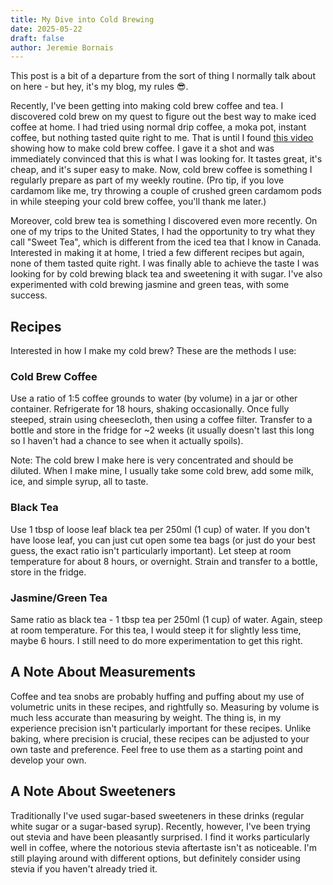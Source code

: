 ```yaml
---
title: My Dive into Cold Brewing
date: 2025-05-22
draft: false
author: Jeremie Bornais
--- 
```


This post is a bit of a departure from the sort of thing I normally talk about on here - but hey, it's my blog, my rules 😎.

Recently, I've been getting into making cold brew coffee and tea. I discovered cold brew on my quest to figure out the best way to make iced coffee at home. I had tried using normal drip coffee, a moka pot, instant coffee, but nothing tasted quite right to me. That is until I found [this video](https://www.youtube.com/shorts/Pm9Y5_8sSQM) showing how to make cold brew coffee. I gave it a shot and was immediately convinced that this is what I was looking for. It tastes great, it's cheap, and it's super easy to make. Now, cold brew coffee is something I regularly prepare as part of my weekly routine. (Pro tip, if you love cardamom like me, try throwing a couple of crushed green cardamom pods in while steeping your cold brew coffee, you'll thank me later.)

Moreover, cold brew tea is something I discovered even more recently. On one of my trips to the United States, I had the opportunity to try what they call "Sweet Tea", which is different from the iced tea that I know in Canada. Interested in making it at home, I tried a few different recipes but again, none of them tasted quite right. I was finally able to achieve the taste I was looking for by cold brewing black tea and sweetening it with sugar. I've also experimented with cold brewing jasmine and green teas, with some success.

## Recipes

Interested in how I make my cold brew? These are the methods I use:

### Cold Brew Coffee

Use a ratio of 1:5 coffee grounds to water (by volume) in a jar or other container. Refrigerate for 18 hours, shaking occasionally. Once fully steeped, strain using cheesecloth, then using a coffee filter. Transfer to a bottle and store in the fridge for ~2 weeks (it usually doesn't last this long so I haven't had a chance to see when it actually spoils).

Note: The cold brew I make here is very concentrated and should be diluted. When I make mine, I usually take some cold brew, add some milk, ice, and simple syrup, all to taste.

### Black Tea

Use 1 tbsp of loose leaf black tea per 250ml (1 cup) of water. If you don't have loose leaf, you can just cut open some tea bags (or just do your best guess, the exact ratio isn't particularly important). Let steep at room temperature for about 8 hours, or overnight. Strain and transfer to a bottle, store in the fridge.

### Jasmine/Green Tea

Same ratio as black tea - 1 tbsp tea per 250ml (1 cup) of water. Again, steep at room temperature. For this tea, I would steep it for slightly less time, maybe 6 hours. I still need to do more experimentation to get this right.

## A Note About Measurements

Coffee and tea snobs are probably huffing and puffing about my use of volumetric units in these recipes, and rightfully so. Measuring by volume is much less accurate than measuring by weight. The thing is, in my experience precision isn't particularly important for these recipes. Unlike baking, where precision is crucial, these recipes can be adjusted to your own taste and preference. Feel free to use them as a starting point and develop your own.

## A Note About Sweeteners

Traditionally I've used sugar-based sweeteners in these drinks (regular white sugar or a sugar-based syrup). Recently, however, I've been trying out stevia and have been pleasantly surprised. I find it works particularly well in coffee, where the notorious stevia aftertaste isn't as noticeable. I'm still playing around with different options, but definitely consider using stevia if you haven't already tried it.

